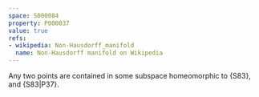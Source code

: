 ```yaml
---
space: S000084
property: P000037
value: true
refs:
- wikipedia: Non-Hausdorff_manifold
  name: Non-Hausdorff manifold on Wikipedia
---
```


Any two points are contained in some subspace homeomorphic to {S83},
and {S83|P37}.
